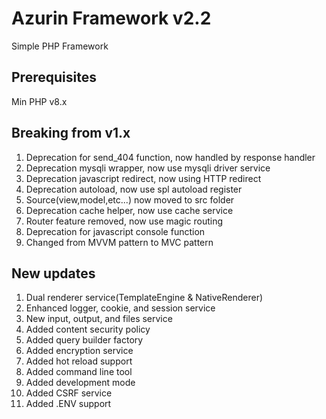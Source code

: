 # Azurin Framework v2.2
Simple PHP Framework

## Prerequisites
Min PHP v8.x

## Breaking from v1.x
1. Deprecation for send_404 function, now handled by response handler
2. Deprecation mysqli wrapper, now use mysqli driver service
3. Deprecation javascript redirect, now using HTTP redirect
4. Deprecation autoload, now use spl autoload register
5. Source(view,model,etc...) now moved to src folder
6. Deprecation cache helper, now use cache service
7. Router feature removed, now use magic routing
8. Deprecation for javascript console function
9. Changed from MVVM pattern to MVC pattern

## New updates
1. Dual renderer service(TemplateEngine & NativeRenderer)
2. Enhanced logger, cookie, and session service
3. New input, output, and files service
4. Added content security policy
5. Added query builder factory
6. Added encryption service
7. Added hot reload support
8. Added command line tool
9. Added development mode
10. Added CSRF service
11. Added .ENV support
